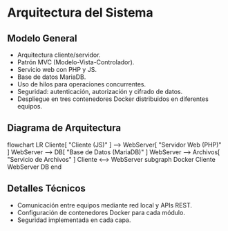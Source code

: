 # Arquitectura del Sistema

## Modelo General
- Arquitectura cliente/servidor.
- Patrón MVC (Modelo-Vista-Controlador).
- Servicio web con PHP y JS.
- Base de datos MariaDB.
- Uso de hilos para operaciones concurrentes.
- Seguridad: autenticación, autorización y cifrado de datos.
- Despliegue en tres contenedores Docker distribuidos en diferentes equipos.

## Diagrama de Arquitectura
flowchart LR
    Cliente[ "Cliente (JS)" ] --> WebServer[ "Servidor Web (PHP)" ]
    WebServer --> DB[ "Base de Datos (MariaDB)" ]
    WebServer --> Archivos[ "Servicio de Archivos" ]
    Cliente <--> WebServer
    subgraph Docker
        Cliente
        WebServer
        DB
    end


## Detalles Técnicos
- Comunicación entre equipos mediante red local y APIs REST.
- Configuración de contenedores Docker para cada módulo.
- Seguridad implementada en cada capa.
